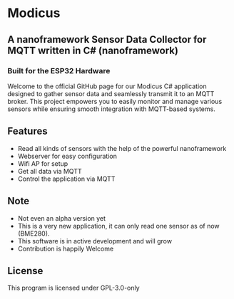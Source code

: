 # Modicus
## A nanoframework Sensor Data Collector for MQTT written in C# (nanoframework)
### Built for the ESP32 Hardware

Welcome to the official GitHub page for our Modicus C# application designed to gather sensor data and seamlessly transmit it to an MQTT broker. This project empowers you to easily monitor and manage various sensors while ensuring smooth integration with MQTT-based systems.

## Features

- Read all kinds of sensors with the help of the powerful nanoframework
- Webserver for easy configuration
- Wifi AP for setup
- Get all data via MQTT
- Control the application via MQTT

## Note
- Not even an alpha version yet
- This is a very new application, it can only read one sensor as of now (BME280). 
- This software is in active development and will grow
- Contribution is happily Welcome

## License
This program is licensed under GPL-3.0-only
